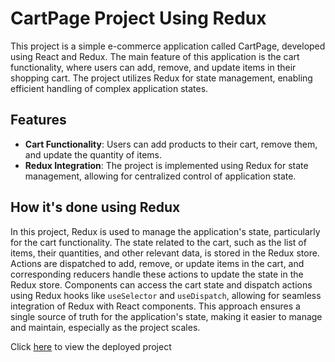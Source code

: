 # CartPage Project Using Redux

This project is a simple e-commerce application called CartPage, developed using React and Redux. The main feature of this application is the cart functionality, where users can add, remove, and update items in their shopping cart. The project utilizes Redux for state management, enabling efficient handling of complex application states.

## Features
- **Cart Functionality**: Users can add products to their cart, remove them, and update the quantity of items.
- **Redux Integration**: The project is implemented using Redux for state management, allowing for centralized control of application state.

## How it's done using Redux
In this project, Redux is used to manage the application's state, particularly for the cart functionality. The state related to the cart, such as the list of items, their quantities, and other relevant data, is stored in the Redux store. Actions are dispatched to add, remove, or update items in the cart, and corresponding reducers handle these actions to update the state in the Redux store. Components can access the cart state and dispatch actions using Redux hooks like `useSelector` and `useDispatch`, allowing for seamless integration of Redux with React components. This approach ensures a single source of truth for the application's state, making it easier to manage and maintain, especially as the project scales.

Click [here](https://shark-redux-cartpage.netlify.app/) to view the deployed project
